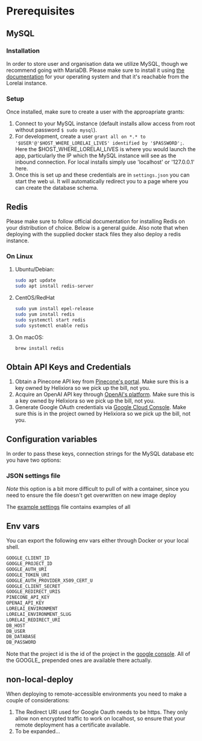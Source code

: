 # Prerequisites

## MySQL

### Installation

In order to store user and organisation data we utilize MySQL, though we recommend going with MariaDB. Please make sure to install it using [the documentation](https://mariadb.com/kb/en/getting-installing-and-upgrading-mariadb/) for your operating system and that it's reachable from the Lorelai instance.

### Setup

Once installed, make sure to create a user with the approapriate grants:

1. Connect to your MySQL instance (default installs allow access from root without password ```$ sudo mysql```).
1. For development, create a user ```grant all on *.* to '$USER'@'$HOST_WHERE_LORELAI_LIVES' identified by '$PASSWORD';```. Here the $HOST_WHERE_LORELAI_LIVES is where you would launch the app, particularly the IP which the MySQL instance will see as the inbound connection. For local installs simply use 'localhost' or '127.0.0.1' here.
1. Once this is set up and these credentials are in `settings.json` you can start the web ui. It will automatically redirect you to a page where you can create the database schema.

## Redis

Please make sure to follow official documentation for installing Redis on your distribution of choice. Below is a general guide.
Also note that when deploying with the supplied docker stack files they also deploy a redis instance.

### On Linux

1. Ubuntu/Debian:

    ```bash
    sudo apt update
    sudo apt install redis-server
    ```

1. CentOS/RedHat

    ```bash
    sudo yum install epel-release
    sudo yum install redis
    sudo systemctl start redis
    sudo systemctl enable redis
    ```

1. On macOS:

    ```bash
    brew install redis
    ```

## Obtain API Keys and Credentials

1. Obtain a Pinecone API key from [Pinecone's portal](https://app.pinecone.io/organizations/). Make sure this is a key owned by Helixiora so we pick up the bill, not you.
2. Acquire an OpenAI API key through [OpenAI's platform](https://platform.openai.com/api-keys). Make sure this is a key owned by Helixiora so we pick up the bill, not you.
3. Generate Google OAuth credentials via [Google Cloud Console](https://console.cloud.google.com/apis/credentials). Make sure this is in the project owned by Helixiora so we pick up the bill, not you.

## Configuration variables

In order to pass these keys, connection strings for the MySQL database etc you have two options:

### JSON settings file

*Note* this option is a bit more difficult to pull of with a container, since you need to ensure the file doesn't get overwritten on new image deploy

The [example settings](./settings.json.example) file contains examples of all

## Env vars

You can export the following env vars either through Docker or your local shell.

```bash
GOOGLE_CLIENT_ID
GOOGLE_PROJECT_ID
GOOGLE_AUTH_URI
GOOGLE_TOKEN_URI
GOOGLE_AUTH_PROVIDER_X509_CERT_U
GOOGLE_CLIENT_SECRET
GOOGLE_REDIRECT_URIS
PINECONE_API_KEY
OPENAI_API_KEY
LORELAI_ENVIRONMENT
LORELAI_ENVIRONMENT_SLUG
LORELAI_REDIRECT_URI
DB_HOST
DB_USER
DB_DATABASE
DB_PASSWORD
```

Note that the project id is the id of the project in the [google console](https://console.cloud.google.com/cloud-resource-manager). All of the GOOGLE_ prepended ones are available there actually.

## non-local-deploy

When deploying to remote-accessible environments you need to make a couple of considerations:

1. The Redirect URI used for Google Oauth needs to be https. They only allow non encrypted traffic to work on localhost, so ensure that your remote deployment has a certificate available.
2. To be expanded...
